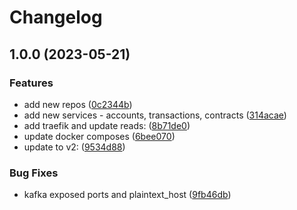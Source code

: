# Changelog

## 1.0.0 (2023-05-21)


### Features

* add new repos ([0c2344b](https://github.com/sudoblockio/icon-tracker/commit/0c2344be8be06cb4e24b0bd7151e52e0718f0d54))
* add new services - accounts, transactions, contracts ([314acae](https://github.com/sudoblockio/icon-tracker/commit/314acae3b430c37fb07a133a219ec1478b67b646))
* add traefik and update reads: ([8b71de0](https://github.com/sudoblockio/icon-tracker/commit/8b71de04153160351442b0dd892c6118d24c7fe1))
* update docker composes ([6bee070](https://github.com/sudoblockio/icon-tracker/commit/6bee070b61055c27484dad6360615eb2c2ea6d51))
* update to v2: ([9534d88](https://github.com/sudoblockio/icon-tracker/commit/9534d88a49411498d32cbfd2499d7225700ae24c))


### Bug Fixes

* kafka exposed ports and plaintext_host ([9fb46db](https://github.com/sudoblockio/icon-tracker/commit/9fb46db04b398ebbc8a405cc2c3ae5fba6db4a02))
